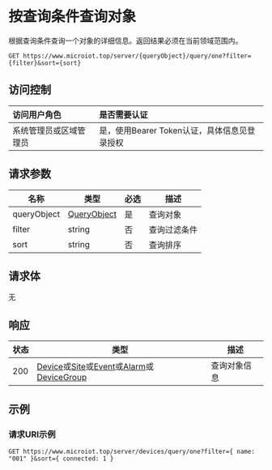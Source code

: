 # 按查询条件查询对象

根据查询条件查询一个对象的详细信息。返回结果必须在当前领域范围内。

``` HTTP
GET https://www.microiot.top/server/{queryObject}/query/one?filter={filter}&sort={sort}
```
## 访问控制

| 访问用户角色           | 是否需要认证                                 |
| :--------------------- | :------------------------------------------- |
| 系统管理员或区域管理员 | 是，使用Bearer Token认证，具体信息见登录授权 |

## 请求参数

| 名称        | 类型                                  | 必选 | 描述         |
| ----------- | ------------------------------------- | ---- | ------------ |
| queryObject | [QueryObject](queryid.md#queryobject) | 是   | 查询对象     |
| filter      | string                                | 否   | 查询过滤条件 |
| sort        | string                                | 否   | 查询排序     |

## 请求体

无

## 响应

| 状态 | 类型          | 描述           |
| ---- | ------------- | -------------- |
| 200  | [Device](../device/adddevice.md#device)或[Site](../site/addsite.md#site)或[Event](../event/addevent.md#event)或[Alarm](../alarm/addalarm.md#alarm)或[DeviceGroup](../devicegroup/adddevicegroup.md#devicegroup) | 查询对象信息 |



## 示例

### 请求URI示例

``` HTTP
GET https://www.microiot.top/server/devices/query/one?filter={ name: "001" }&sort={ connected: 1 }
```


